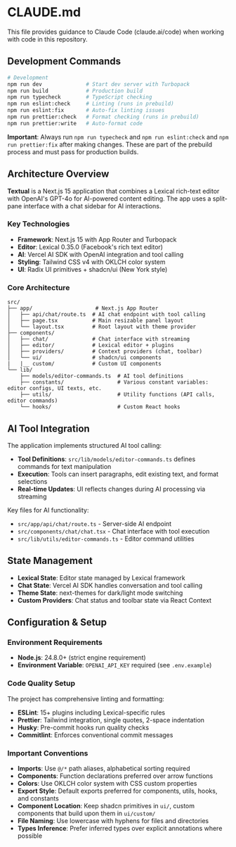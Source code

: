 # CLAUDE.md

This file provides guidance to Claude Code (claude.ai/code) when working with code in this repository.

## Development Commands

```bash
# Development
npm run dev              # Start dev server with Turbopack
npm run build            # Production build
npm run typecheck        # TypeScript checking
npm run eslint:check     # Linting (runs in prebuild)
npm run eslint:fix       # Auto-fix linting issues
npm run prettier:check   # Format checking (runs in prebuild)
npm run prettier:write   # Auto-format code
```

**Important**: Always run `npm run typecheck` and `npm run eslint:check` and `npm run prettier:fix` after making changes. These are part of the prebuild process and must pass for production builds.

## Architecture Overview

**Textual** is a Next.js 15 application that combines a Lexical rich-text editor with OpenAI's GPT-4o for AI-powered content editing. The app uses a split-pane interface with a chat sidebar for AI interactions.

### Key Technologies

- **Framework**: Next.js 15 with App Router and Turbopack
- **Editor**: Lexical 0.35.0 (Facebook's rich text editor)
- **AI**: Vercel AI SDK with OpenAI integration and tool calling
- **Styling**: Tailwind CSS v4 with OKLCH color system
- **UI**: Radix UI primitives + shadcn/ui (New York style)

### Core Architecture

```
src/
├── app/                    # Next.js App Router
│   ├── api/chat/route.ts  # AI chat endpoint with tool calling
│   ├── page.tsx           # Main resizable panel layout
│   └── layout.tsx         # Root layout with theme provider
├── components/
│   ├── chat/              # Chat interface with streaming
│   ├── editor/            # Lexical editor + plugins
│   ├── providers/         # Context providers (chat, toolbar)
│   └── ui/                # shadcn/ui components
|   |__ custom/            # Custom UI components
└── lib/
    ├── models/editor-commands.ts  # AI tool definitions
    ├── constants/                 # Various constant variables: editor configs, UI texts, etc.
    ├── utils/                     # Utility functions (API calls, editor commands)
    └── hooks/                     # Custom React hooks
```

## AI Tool Integration

The application implements structured AI tool calling:

- **Tool Definitions**: `src/lib/models/editor-commands.ts` defines commands for text manipulation
- **Execution**: Tools can insert paragraphs, edit existing text, and format selections
- **Real-time Updates**: UI reflects changes during AI processing via streaming

Key files for AI functionality:

- `src/app/api/chat/route.ts` - Server-side AI endpoint
- `src/components/chat/chat.tsx` - Chat interface with tool execution
- `src/lib/utils/editor-commands.ts` - Editor command utilities

## State Management

- **Lexical State**: Editor state managed by Lexical framework
- **Chat State**: Vercel AI SDK handles conversation and tool calling
- **Theme State**: next-themes for dark/light mode switching
- **Custom Providers**: Chat status and toolbar state via React Context

## Configuration & Setup

### Environment Requirements

- **Node.js**: 24.8.0+ (strict engine requirement)
- **Environment Variable**: `OPENAI_API_KEY` required (see `.env.example`)

### Code Quality Setup

The project has comprehensive linting and formatting:

- **ESLint**: 15+ plugins including Lexical-specific rules
- **Prettier**: Tailwind integration, single quotes, 2-space indentation
- **Husky**: Pre-commit hooks run quality checks
- **Commitlint**: Enforces conventional commit messages

### Important Conventions

- **Imports**: Use `@/*` path aliases, alphabetical sorting required
- **Components**: Function declarations preferred over arrow functions
- **Colors**: Use OKLCH color system with CSS custom properties
- **Export Style**: Default exports preferred for components, utils, hooks, and constants
- **Component Location**: Keep shadcn primitives in `ui/`, custom components that build upon them in `ui/custom/`
- **File Naming**: Use lowercase with hyphens for files and directories
- **Types Inference**: Prefer inferred types over explicit annotations where possible
